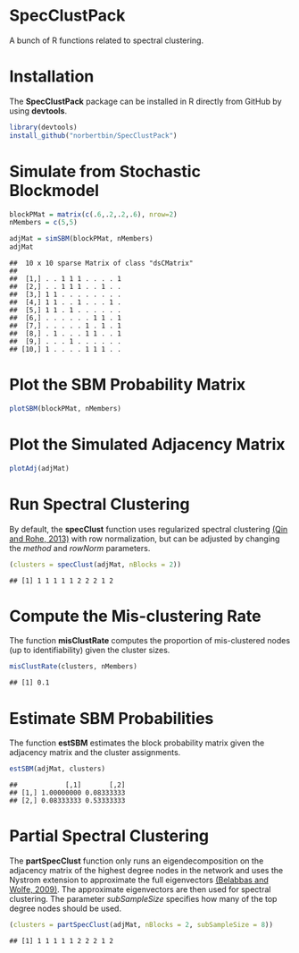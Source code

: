 SpecClustPack
=============
A bunch of R functions related to spectral clustering.

Installation
===
The **SpecClustPack** package can be installed in R directly from GitHub by 
using **devtools**. 

```r
library(devtools)
install_github("norbertbin/SpecClustPack")
```

Simulate from Stochastic Blockmodel
===
```r
blockPMat = matrix(c(.6,.2,.2,.6), nrow=2)
nMembers = c(5,5)

adjMat = simSBM(blockPMat, nMembers)
adjMat
```

```
##  10 x 10 sparse Matrix of class "dsCMatrix"
##                         
##  [1,] . . 1 1 1 . . . . 1
##  [2,] . . 1 1 1 . . 1 . .
##  [3,] 1 1 . . . . . . . .
##  [4,] 1 1 . . 1 . . . 1 .
##  [5,] 1 1 . 1 . . . . . .
##  [6,] . . . . . . 1 1 . 1
##  [7,] . . . . . 1 . 1 . 1
##  [8,] . 1 . . . 1 1 . . 1
##  [9,] . . . 1 . . . . . .
## [10,] 1 . . . . 1 1 1 . .
```

Plot the SBM Probability Matrix
===
```r
plotSBM(blockPMat, nMembers)
```

Plot the Simulated Adjacency Matrix
===
```r
plotAdj(adjMat)
```

Run Spectral Clustering
===
By default, the **specClust** function uses regularized spectral 
clustering [(Qin and Rohe, 2013)](http://papers.nips.cc/paper/5099-regularized-spectral-clustering-under-the-degree-corrected-stochastic-blockmodel) with row normalization, but can be adjusted by changing 
the *method* and *rowNorm* parameters. 
```r
(clusters = specClust(adjMat, nBlocks = 2))
```

```
## [1] 1 1 1 1 1 2 2 2 1 2
```

Compute the Mis-clustering Rate
===
The function **misClustRate** computes the proportion of mis-clustered nodes
(up to identifiability) given the cluster sizes.
```r
misClustRate(clusters, nMembers)
```

```
## [1] 0.1
```

Estimate SBM Probabilities
===
The function **estSBM** estimates the block probability matrix given the
adjacency matrix and the cluster assignments.
```r
estSBM(adjMat, clusters)
```

```
##            [,1]       [,2]
## [1,] 1.00000000 0.08333333
## [2,] 0.08333333 0.53333333
```

Partial Spectral Clustering
===

The **partSpecClust** function only runs an eigendecomposition on the adjacency
matrix of the highest degree nodes in the network and uses the Nystrom 
extension to approximate the full eigenvectors 
[(Belabbas and Wolfe, 2009)](http://www.pnas.org/content/106/2/369.full). 
The approximate eigenvectors are then used for spectral clustering. The 
parameter *subSampleSize* specifies how many of the top degree nodes should be 
used.

```r
(clusters = partSpecClust(adjMat, nBlocks = 2, subSampleSize = 8))
```

```
## [1] 1 1 1 1 1 2 2 2 1 2
```
